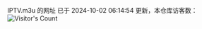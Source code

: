 IPTV.m3u 的网址 已于 2024-10-02 06:14:54 更新，本仓库访客数：![Visitor's Count](https://profile-counter.glitch.me/hero1898_tv/count.svg)
